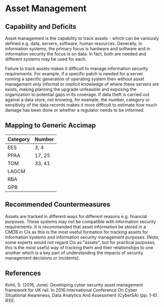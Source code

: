 # Asset Management

## Capability and Deficits
Asset management is the capability to track assets - which can be variously defined e.g. data, servers, software, human resources.  Generally, in information systems, the primary
focus is hardware and software and in information security the focus is on data.  In fact, both are needed and different systems may be used for each.

Failure to track assets makes it difficult to manage information security requirements.  For example, if a specific patch is needed for a server running a specific generation of 
operating system then without asset management only informal or implicit knowledge of where these servers are exists, making planning the upgrade unfeasible and exposing the 
organization to potential gaps in its coverage.  If data theft is carried out against a data store, not knowing, for example, the number, category or sensitivity of the data 
records makes it more difficult to estimate how much damage has been done or whether a regulator needs to be informed.

## Mapping to Generic Accimap

|Category | Number |
| --- | --- |
|EES     | 3, 4     |
|PPAA  | 17, 25|
|TOM   | 33, 41|
|LAGCM ||
|RBA   ||
|GPB   ||


## Recommended Countermeasures

Assets are tracked in different ways for different reasons e.g. financial purposes.  These systems may not be compatible with information security requirements.  It is
recommended that asset information be stored in a CMDB in CIs as this is the most useful formation for tracking assets for information systems and information security
management purposes. [Note, some experts would not regard CIs as "assets", but for practical purposes, this is the most useful way of tracking them and their relationships
to one another which is a key part of understanding the impacts of security management decisions or incidents].

## References
Kohli, S. (2016, June). Developing cyber security asset management framework for UK rail. In 2016 International Conference On Cyber Situational Awareness, Data Analytics And Assessment (CyberSA) (pp. 1-6). IEEE.
